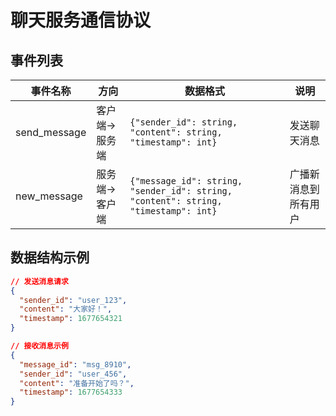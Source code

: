 # 聊天服务通信协议

## 事件列表

| 事件名称     | 方向          | 数据格式                                                                           | 说明                 |
| ------------ | ------------- | ---------------------------------------------------------------------------------- | -------------------- |
| send_message | 客户端→服务端 | `{"sender_id": string, "content": string, "timestamp": int}`                       | 发送聊天消息         |
| new_message  | 服务端→客户端 | `{"message_id": string, "sender_id": string, "content": string, "timestamp": int}` | 广播新消息到所有用户 |

## 数据结构示例
```json
// 发送消息请求
{
  "sender_id": "user_123",
  "content": "大家好！",
  "timestamp": 1677654321
}

// 接收消息示例
{
  "message_id": "msg_8910",
  "sender_id": "user_456", 
  "content": "准备开始了吗？",
  "timestamp": 1677654333
}
```
